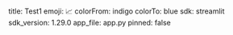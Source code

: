 title: Test1
emoji: 📈
colorFrom: indigo
colorTo: blue
sdk: streamlit
sdk_version: 1.29.0
app_file: app.py
pinned: false
